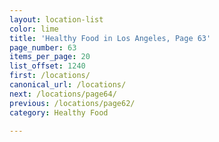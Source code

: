 ```yaml
---
layout: location-list
color: lime
title: 'Healthy Food in Los Angeles, Page 63'
page_number: 63
items_per_page: 20
list_offset: 1240
first: /locations/
canonical_url: /locations/
next: /locations/page64/
previous: /locations/page62/
category: Healthy Food

---
```


